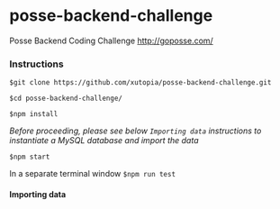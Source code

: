 # posse-backend-challenge
Posse Backend Coding Challenge http://goposse.com/

### Instructions
`$git clone https://github.com/xutopia/posse-backend-challenge.git`

`$cd posse-backend-challenge/`

`$npm install`

*Before proceeding, please see below `Importing data` instructions to instantiate a MySQL database and import the data*

`$npm start`

In a separate terminal window
`$npm run test`


#### Importing data
